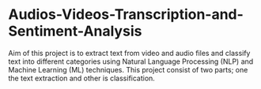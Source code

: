 # Audios-Videos-Transcription-and-Sentiment-Analysis
Aim of this project is to extract text from video and audio files and classify text into different categories using Natural Language Processing (NLP) and Machine Learning (ML) techniques. This project consist of two parts; one the text extraction and other is classification.
